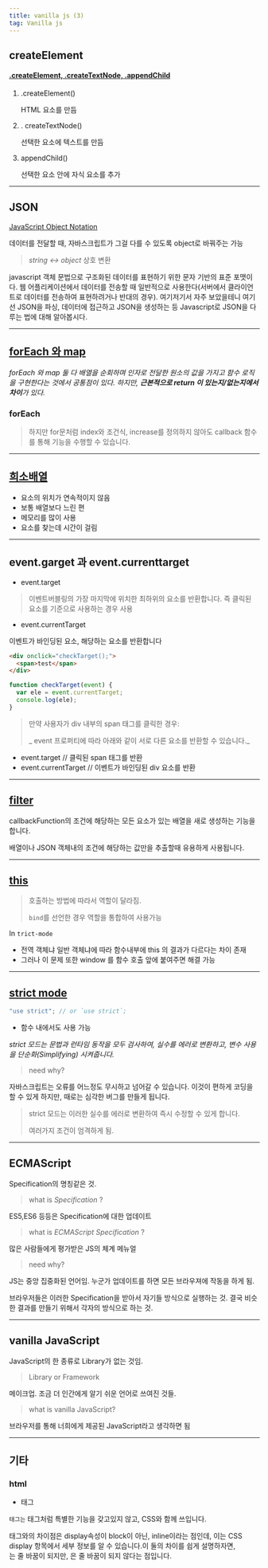 ```yaml
---
title: vanilla js (3)
tag: Vanilla js
---
```


## createElement

#### [.createElement, .createTextNode, .appendChild](https://www.codingfactory.net/10436)

1. .createElement()

    HTML 요소를 만듬

2. . createTextNode()

   선택한 요소에 텍스트를 만듬

3. appendChild()

   선택한 요소 안에 자식 요소를 추가

---

## JSON

[JavaScript Object Notation](https://developer.mozilla.org/ko/docs/Learn/JavaScript/Objects/JSON)

데이터를 전달할 때, 자바스크립트가 그걸 다를 수 있도록 object로 바꿔주는 가능

>  _string ↔ object_  상호 변환

 javascript 객체 문법으로 구조화된 데이터를 표현하기 위한 문자 기반의 표준 포맷이다. 웹 어플리케이션에서 데이터를 전송할 때 일반적으로 사용한다(서버에서 클라이언트로 데이터를 전송하여 표현하려거나 반대의 경우). 여기저기서 자주 보았을테니 여기선 JSON을 파싱, 데이터에 접근하고 JSON을 생성하는 등 Javascript로 JSON을 다루는 법에 대해 알아봅시다.

---

## [forEach 와 map]([https://medium.com/@hongkevin/js-1-%EC%9E%90%EB%B0%94%EC%8A%A4%ED%81%AC%EB%A6%BD%ED%8A%B8-%EB%B0%B0%EC%97%B4-%EB%A9%94%EC%84%9C%EB%93%9C-1-foreach-map-b1cb1c2237d1](https://medium.com/@hongkevin/js-1-자바스크립트-배열-메서드-1-foreach-map-b1cb1c2237d1))

_forEach 와 map 둘 다 배열을 순회하며 인자로 전달한 원소의 값을 가지고 함수 로직을 구현한다는 것에서 공통점이 있다. 하지만, **근본적으로 return 이 있는지/없는지에서 차이**가 있다._



### forEach

>  하지만 for문처럼 index와 조건식, increase를 정의하지 않아도 callback 함수를 통해 기능을 수행할 수 있습니다.



---

## [희소배열](https://www.slideshare.net/e2goon/javascript-array)

+ 요소의 위치가 연속적이지 않음
+ 보통 배열보다 느린 편
+ 메모리를 많이 사용
+ 요소를 찾는데 시간이 걸림

---

## event.garget 과 event.currenttarget

+ event.target

> 이벤트버블링의 가장 마지막에 위치한 최하위의 요소를 반환합니다. 즉 클릭된 요소를 기준으로 사용하는 경우 사용

+ event.currentTarget

 이벤트가 바인딩된 요소, 해당하는 요소를 반환합니다

```html
<div onclick="checkTarget();">
  <span>test</span>
</div>
```

```js
function checkTarget(event) {
  var ele = event.currentTarget;
  console.log(ele);
}
```

> 만약 사용자가 div 내부의 span 태그를 클릭한 경우:
>
> _ event 프로퍼티에 따라 아래와 같이 서로 다른 요소를 반환할 수 있습니다._

- event.target  //  클릭된 span 태그를 반환
- event.currentTarget  //  이벤트가 바인딩된 div 요소를 반환

---

## [filter](https://aljjabaegi.tistory.com/312)



callbackFunction의 조건에 해당하는 모든 요소가 있는 배열을 새로 생성하는 기능을 합니다.

배열이나 JSON 객체내의 조건에 해당하는 값만을 추출할때 유용하게 사용됩니다.



---

## [this](https://blueshw.github.io/2018/03/12/this/)

> 호출하는 방법에 따라서 역할이 달라짐.
>
> `bind`를 선언한 경우 역할을 통합하여 사용가능



In `trict-mode` 

+ 전역 객체냐 일반 객체냐에 따라 함수내부에 this 의 결과가 다르다는 차이 존재 
+ 그러나 이 문제 또한 window 를 함수 호출 앞에 붙여주면 해결 가능



---



## [strict mode](https://beomy.tistory.com/13)

```js
"use strict"; // or `use strict`;
```

+ 함수 내에서도 사용 가능

_strict 모드는 문법과 런타임 동작을 모두 검사하여, 실수를 에러로 변환하고, 변수 사용을 단순화(Simplifying) 시켜줍니다._

>  need why?

자바스크립트는 오류를 어느정도 무시하고 넘어갈 수 있습니다. 이것이 편하게 코딩을 할 수 있게 하지만, 때로는 심각한 버그를 만들게 됩니다. 

>  strict 모드는 이러한 실수를 에러로 변환하여 즉시 수정할 수 있게 합니다.
>
> 여러가지 조건이 엄격하게 됨.



---

## ECMAScript

Specification의 명칭같은 것.

> what is *Specification* ?

ES5,ES6 등등은 Specification에 대한 업데이트

> what is *ECMAScript Specification* ?

많은 사람들에게 평가받은 JS의 체계 메뉴얼

> need why?

JS는 중앙 집중화된 언어임. 누군가 업데이트를 하면 모든 브라우져에 작동을 하게 됨.

 브라우저들은 이러한 Specification을 받아서 자기들 방식으로 실행하는 것. 결국 비슷한 결과를 만들기 위해서 각자의 방식으로 하는 것.   



---

## vanilla JavaScript

JavaScript의 한 종류로 Library가 없는 것임. 

> Library or Framework

메이크업. 조금 더 인간에게 알기 쉬운 언어로 쓰여진 것들.

> what is vanilla JavaScript?

브라우저를 통해 너희에게 제공된 JavaScript라고 생각하면 됨





---

## 기타

### html

+ <span> 태그

`` 태그는 `` 태그처럼 특별한 기능을 갖고있지 않고, CSS와 함께 쓰입니다.

<div> 태그와의 차이점은 display속성이 block이 아닌, inline이라는 점인데, 이는 CSS display 항목에서 세부 정보를 알 수 있습니다.이 둘의 차이를 쉽게 설명하자면, <div>는 줄 바꿈이 되지만, <span>은 줄 바꿈이 되지 않다는 점입니다.



